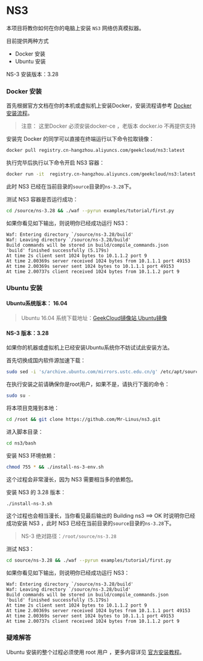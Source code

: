 # NS3

本项目将教你如何在你的电脑上安装 `NS3` 网络仿真模拟器。

目前提供两种方式

- Docker 安装
- Ubuntu 安装

NS-3 安装版本：3.28

### Docker 安装

首先根据官方文档在你的本机或虚拟机上安装Docker，安装流程请参考 [Docker 安装流程](https://note.geekfan.top/2018/06/15/Docker-faq/#%E5%AE%89%E8%A3%85%E3%80%81%E9%85%8D%E7%BD%AE%E9%97%AE%E9%A2%98-8)。

> 注意： 这里Docker 必须安装docker-ce ，老版本 docker.io 不再提供支持

安装完 Docker 的同学可以直接在终端运行以下命令拉取镜像：

```bash
docker pull registry.cn-hangzhou.aliyuncs.com/geekcloud/ns3:latest
```

执行完毕后执行以下命令开启 NS3 容器：

```bash
docker run -it  registry.cn-hangzhou.aliyuncs.com/geekcloud/ns3:latest /bin/bash
```

此时 NS3 已经在当前目录的`source`目录的`ns-3.28`下。

测试 NS3 容器是否运行成功：

```bash
cd /source/ns-3.28 && ./waf --pyrun examples/tutorial/first.py
```

如果你看见如下输出，则说明你已经成功运行 NS3：

```
Waf: Entering directory `/source/ns-3.28/build'
Waf: Leaving directory `/source/ns-3.28/build'
Build commands will be stored in build/compile_commands.json
'build' finished successfully (5.179s)
At time 2s client sent 1024 bytes to 10.1.1.2 port 9
At time 2.00369s server received 1024 bytes from 10.1.1.1 port 49153
At time 2.00369s server sent 1024 bytes to 10.1.1.1 port 49153
At time 2.00737s client received 1024 bytes from 10.1.1.2 port 9
```



### Ubuntu 安装

#### Ubuntu系统版本： 16.04 

> Ubuntu 16.04 系统下载地址：[GeekCloud镜像站 Ubuntu镜像](http://mirrors.geekfan.top/rsync/iso/ubuntu-16.04.5-desktop-amd64.iso)

#### NS-3 版本：3.28

如果你的机器或虚拟机上已经安装Ubuntu系统你不妨试试此安装方法。

首先切换成国内软件源加速下载：

```bash
sudo sed -i 's/archive.ubuntu.com/mirrors.ustc.edu.cn/g' /etc/apt/sources.list
```

在执行安装之前请确保你是root用户，如果不是，请执行下面的命令：

```bash
sudo su -
```

将本项目克隆到本地：

```bash
cd /root && git clone https://github.com/Mr-Linus/ns3.git
```

进入脚本目录：

```bash
cd ns3/bash
```

安装 NS3 环境依赖：

```bash
chmod 755 * && ./install-ns-3-env.sh
```

这个过程会非常漫长，因为 NS3 需要相当多的依赖包。

安装 NS3 的 3.28 版本：

```bash
./install-ns-3.sh
```

这个过程也会相当漫长，当你看见最后输出的 Building ns3 ==> OK 时说明你已经成功安装 NS3 ，此时 NS3 已经在当前目录的`source`目录的`ns-3.28`下。

> NS-3 绝对路径：`/root/source/ns-3.28`

测试 NS3：

```bash
cd source/ns-3.28 && ./waf --pyrun examples/tutorial/first.py
```

如果你看见如下输出，则说明你已经成功运行 NS3：

```
Waf: Entering directory `/source/ns-3.28/build'
Waf: Leaving directory `/source/ns-3.28/build'
Build commands will be stored in build/compile_commands.json
'build' finished successfully (5.179s)
At time 2s client sent 1024 bytes to 10.1.1.2 port 9
At time 2.00369s server received 1024 bytes from 10.1.1.1 port 49153
At time 2.00369s server sent 1024 bytes to 10.1.1.1 port 49153
At time 2.00737s client received 1024 bytes from 10.1.1.2 port 9
```



### 疑难解答

Ubuntu 安装的整个过程必须使用 root 用户 ，更多内容详见 [官方安装教程](https://www.nsnam.org/wiki/Installation)。